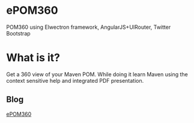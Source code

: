 # ePOM360

POM360 using Elwectron framework, AngularJS+UIRouter, Twitter Bootstrap

# What is it?

Get a 360 view of your Maven POM. While doing it learn Maven using the context sensitive help and integrated PDF presentation.

## Blog

[ePOM360](http://sandipchitale.blogspot.com/2016/04/electron-based-pom360.html)


